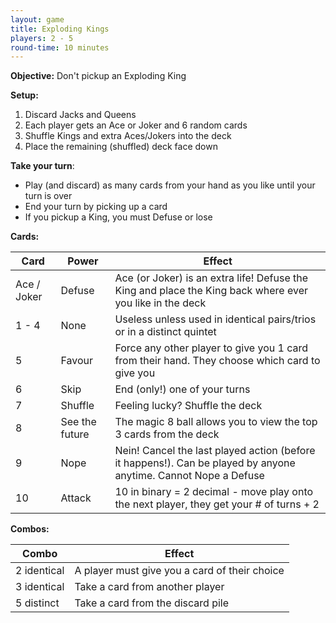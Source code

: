 ```yaml
---
layout: game
title: Exploding Kings
players: 2 - 5
round-time: 10 minutes
---
```


**Objective:** Don't pickup an Exploding King

**Setup:**

1. Discard Jacks and Queens
2. Each player gets an Ace or Joker and 6 random cards
3. Shuffle Kings and extra Aces/Jokers into the deck
4. Place the remaining (shuffled) deck face down

**Take your turn**:

- Play (and discard) as many cards from your hand as you like until your turn is over
- End your turn by picking up a card
- If you pickup a King, you must Defuse or lose

**Cards:**

| Card        | Power          | Effect                                                                                                          |
|-------------|----------------|-----------------------------------------------------------------------------------------------------------------|
| Ace / Joker | Defuse         | Ace (or Joker) is an extra life! Defuse the King and place the King back where ever you like in the deck        |
| 1 - 4       | None           | Useless unless used in identical pairs/trios or in a distinct quintet                                           |
| 5           | Favour         | Force any other player to give you 1 card from their hand. They choose which card to give you                   |
| 6           | Skip           | End (only!) one of your turns                                                                                   |
| 7           | Shuffle        | Feeling lucky? Shuffle the deck                                                                                 |
| 8           | See the future | The magic 8 ball allows you to view the top 3 cards from the deck                                               |
| 9           | Nope           | Nein! Cancel the last played action (before it happens!). Can be played by anyone anytime. Cannot Nope a Defuse |
| 10          | Attack         | 10 in binary = 2 decimal - move play onto the next player, they get your # of turns + 2                         |

**Combos:**

| Combo       | Effect                                        |
|-------------|-----------------------------------------------|
| 2 identical | A player must give you a card of their choice |
| 3 identical | Take a card from another player               |
| 5 distinct  | Take a card from the discard pile             |
